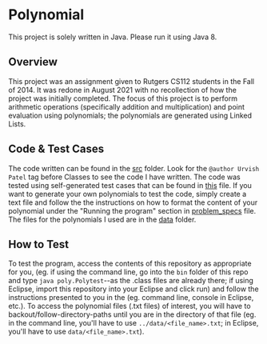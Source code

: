 # Polynomial

This project is solely written in Java. Please run it using Java 8.

## Overview

This project was an assignment given to Rutgers CS112 students in the Fall of 2014. It was redone in August 2021 with no recollection
of how the project was initially completed. The focus of this project is to perform arithmetic operations (specifically addition
and multiplication) and point evaluation using polynomials; the polynomials are generated using Linked Lists.

## Code & Test Cases

The code written can be found in the [src](https://github.com/urvishp13/Polynomial/tree/main/src/poly) folder. Look for the 
`@author Urvish Patel` tag before Classes to see the code I have written.
The code was tested using self-generated test cases that can be found in [this](https://github.com/urvishp13/Polynomial/blob/main/docs/testcases.md) 
file. If you want to generate your own polynomials to test the code, simply create a text file and follow the the instructions on 
how to format the content of your polynomial under the "Running the program" section in [problem_specs](https://github.com/urvishp13/Polynomial/blob/main/docs/problem_specs.pdf) 
file. The files for the polynomials I used are in the [data](https://github.com/urvishp13/Polynomial/tree/main/data) folder. 

## How to Test

To test the program, access the contents of this repository as appropriate for you, (eg. if using the command line, go into the `bin` 
folder of this repo and type `java poly.Polytest`--as the .class files are already there; if using Eclipse, import this 
repository into your Eclipse and click run) and follow the instructions presented to you in the (eg. command line, console in Eclipse, 
etc.). To access the
polynomial files (.txt files) of interest, you will have to backout/follow-directory-paths until you are in the directory of
that file (eg. in the command line, you'll have to use `../data/<file_name>.txt`; in Eclipse, you'll have to use `data/<file_name>.txt`).